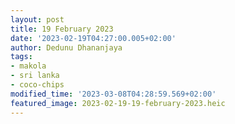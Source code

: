```yaml
---
layout: post
title: 19 February 2023
date: '2023-02-19T04:27:00.005+02:00'
author: Dedunu Dhananjaya
tags:
- makola
- sri lanka
- coco-chips
modified_time: '2023-03-08T04:28:59.569+02:00'
featured_image: 2023-02-19-19-february-2023.heic
---
```

